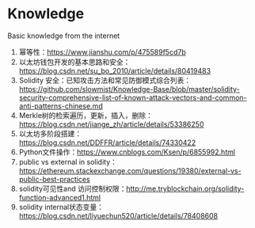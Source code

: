 # Knowledge
Basic knowledge from the internet
1. 幂等性：https://www.jianshu.com/p/475589f5cd7b
2. 以太坊钱包开发的基本思路和安全： https://blog.csdn.net/su_bo_2010/article/details/80419483
3. Solidity 安全：已知攻击方法和常见防御模式综合列表：https://github.com/slowmist/Knowledge-Base/blob/master/solidity-security-comprehensive-list-of-known-attack-vectors-and-common-anti-patterns-chinese.md
4. Merkle树的检索遍历，更新，插入，删除：https://blog.csdn.net/jiange_zh/article/details/53386250
5. 以太坊多阶段搭建：https://blog.csdn.net/DDFFR/article/details/74330422
6. Python文件操作：https://www.cnblogs.com/Ksen/p/6855992.html
7. public vs external in solidity：https://ethereum.stackexchange.com/questions/19380/external-vs-public-best-practices
8. solidity可见性and 访问控制权限：http://me.tryblockchain.org/solidity-function-advanced1.html
9. solidity internal状态变量：https://blog.csdn.net/liyuechun520/article/details/78408608

